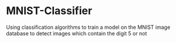 # MNIST-Classifier
Using classification algorithms to train a model on the MNIST image database to detect images which contain the digit 5 or not
